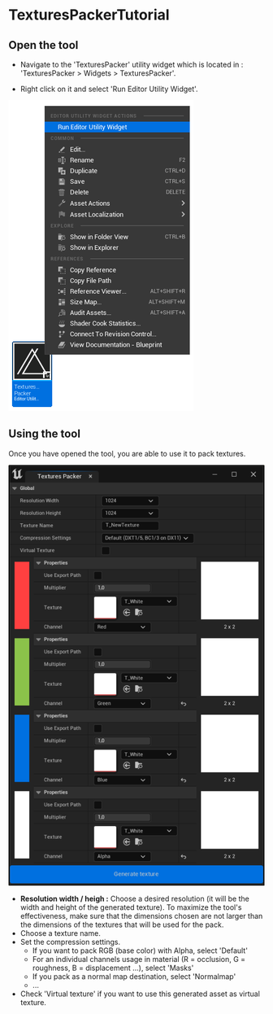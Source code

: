 # TexturesPackerTutorial

## Open the tool

- Navigate to the 'TexturesPacker' utility widget which is located in : 'TexturesPacker > Widgets > TexturesPacker'.

- Right click on it and select 'Run Editor Utility Widget'.

![alt text](/src/0.png)

## Using the tool

Once you have opened the tool, you are able to use it to pack textures.

![alt text](/src/1.png)

- **Resolution width / heigh :** Choose a desired resolution (it will be the width and height of the generated texture). To maximize the tool's effectiveness, make sure that the dimensions chosen are not larger than the dimensions of the textures that will be used for the pack.
- Choose a texture name.
- Set the compression settings. 
  - If you want to pack RGB (base  color) with Alpha, select 'Default'
  - For an individual channels usage in material (R = occlusion, G = roughness, B = displacement ...), select 'Masks'
  - If you pack as a normal map destination, select 'Normalmap'
  - ...
- Check 'Virtual texture' if you want to use this generated asset as virtual texture.
